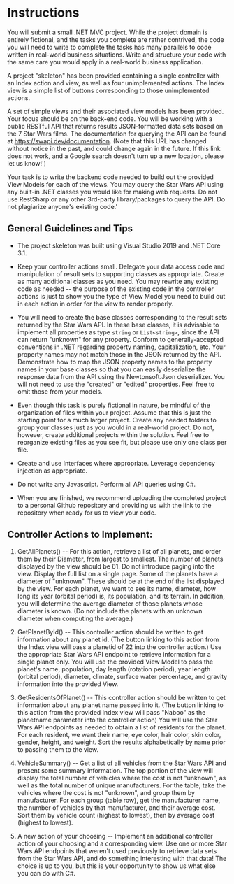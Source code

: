 # Instructions
You will submit a small .NET MVC project. While the project domain is entirely fictional, and the tasks you complete are rather contrived, the code you will need to write to complete the tasks has many parallels to code written in real-world business situations. Write and structure your code with the same care you would apply in a real-world business application.

A project "skeleton" has been provided containing a single controller with an Index action and view, as well as four unimplemented actions. The Index view is a simple list of buttons corresponding to those unimplemented actions.

A set of simple views and their associated view models has been provided. Your focus should be on the back-end code. You will be working with a public RESTful API that returns results JSON-formatted data sets based on the 7 Star Wars films. The documentation for querying the API can be found at https://swapi.dev/documentation. (Note that this URL has changed without notice in the past, and could change again in the future. If this link does not work, and a Google search doesn't turn up a new location, please let us know!')

Your task is to write the backend code needed to build out the provided View Models for each of the views. You may query the Star Wars API using any built-in .NET classes you would like for making web requests. Do not use RestSharp or any other 3rd-party library/packages to query the API. Do not plagiarize anyone's existing code.'

General Guidelines and Tips
---------------------------
* The project skeleton was built using Visual Studio 2019 and .NET Core 3.1.  

* Keep your controller actions small. Delegate your data access code and manipulation of result sets to supporting classes as appropriate. Create as many additional classes as you need. You may rewrite any existing code as needed -- the purpose of the existing code in the controller actions is just to show you the type of View Model you need to build out in each action in order for the view to render properly.

* You will need to create the base classes corresponding to the result sets returned by the Star Wars API. In these base classes, it is advisable to implement all properties as type `string` or `List<string>`, since the API can return "unknown" for any property. Conform to generally-accepted conventions in .NET regarding property naming, capitalization, etc. Your property names may not match those in the JSON returned by the API. Demonstrate how to map the JSON property names to the property names in your base classes so that you can easily deserialize the response data from the API using the Newtonsoft.Json deserializer. You will not need to use the "created" or "edited" properties. Feel free to omit those from your models.

* Even though this task is purely fictional in nature, be mindful of the organization of files within your project. Assume that this is just the starting point for a much larger project. Create any needed folders to group your classes just as you would in a real-world project. Do not, however, create additional projects within the solution. Feel free to reorganize existing files as you see fit, but please use only one class per file.

* Create and use Interfaces where appropriate. Leverage dependency injection as appropriate.

* Do not write any Javascript. Perform all API queries using C#.

* When you are finished, we recommend uploading the completed project to a personal Github repository and providing us with the link to the repository when ready for us to view your code.

Controller Actions to Implement:
--------------------------------
1) GetAllPlanets()
   -- For this action, retrieve a list of all planets, and order them by their Diameter, from largest to smallest. The number of planets displayed by the view should be 61. Do not introduce paging into the view. Display the full list on a single page. Some of the planets have a diameter of "unknown". These should be at the end of the list displayed by the view. For each planet, we want to see its name, diameter, how long its year (orbital period) is, its population, and its terrain. In addition, you will determine the average diameter of those planets whose diameter is known. (Do not include the planets with an unknown diameter when computing the average.)
   
2) GetPlanetById()
   -- This controller action should be written to get information about any planet id. (The button linking to this action from the Index view will pass a planetid of 22 into the controller action.) Use the appropriate Star Wars API endpoint to retrieve information for a single planet only. You will use the provided View Model to pass the planet's name, population, day length (rotation period), year length (orbital period), diameter, climate, surface water percentage, and gravity information into the provided View.
   
3) GetResidentsOfPlanet()
   -- This controller action should be written to get information about any planet name passed into it. (The button linking to this action from the provided Index view will pass "Naboo" as the planetname parameter into the controller action) You will use the Star Wars API endpoints as needed to obtain a list of residents for the planet. For each resident, we want their name, eye color, hair color, skin color, gender, height, and weight. Sort the results alphabetically by name prior to passing them to the view.
   
4) VehicleSummary()
   -- Get a list of all vehicles from the Star Wars API and present some summary information. The top portion of the view will display the total number of vehicles where the cost is not "unknown", as well as the total number of unique manufacturers. For the table, take the vehicles where the cost is not "unknown", and group them by manufacturer. For each group (table row), get the manufacturer name, the number of vehicles by that manufacturer, and their average cost. Sort them by vehicle count (highest to lowest), then by average cost (highest to lowest). 

5) A new action of your choosing
   -- Implement an additional controller action of your choosing and a corresponding view. Use one or more Star Wars API endpoints that weren't used previously to retrieve data sets from the Star Wars API, and do something interesting with that data! The choice is up to you, but this is your opportunity to show us what else you can do with C#. 